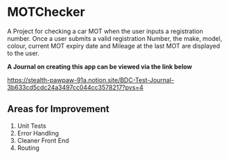 # MOTChecker

A Project for checking a car MOT when the user inputs a registration number. Once a user submits a valid registration Number, the make, model, colour, current MOT expiry date and Mileage at the last MOT are displayed to the user. 

**A Journal on creating this app can be viewed via the link below** 

https://stealth-pawpaw-91a.notion.site/BDC-Test-Journal-3b633cd5cdc24a3497cc044cc3578217?pvs=4

## Areas for Improvement

1. Unit Tests
2. Error Handling
3. Cleaner Front End 
4. Routing
